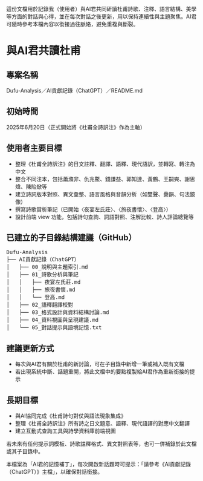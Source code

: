 <p>這份文檔用於記錄我（使用者）與AI君共同研讀杜甫詩歌、注釋、語言結構、美學等方面的對話與心得，並在每次對話之後更新，用以保持連續性與主題聚焦。AI君可隨時參考本檔內容以銜接過往脈絡，避免重複與斷裂。</p>

<h1>與AI君共讀杜甫</h1>

<h2>專案名稱</h2>
<p>Dufu-Analysis／AI貢獻記錄（ChatGPT）／README.md</p>

<h2>初始時間</h2>
<p>2025年6月20日（正式開始將《杜甫全詩訳注》作為主軸）</p>

<h2>使用者主要目標</h2>
<ul>
<li>整理《杜甫全詩訳注》的日文註釋、翻譯、語釋、現代語訳，並轉寫、轉注為中文</li>
<li>整合不同注本，包括蕭滌非、仇兆鰲、錢謙益、郭知達、黃鶴、王嗣奭、謝思煒、陳貽焮等</li>
<li>建立詩詞版本對照、異文彙整、語言風格與音韻分析（如雙聲、疊韻、句法鏡像）</li>
<li>撰寫詩歌賞析筆記（已開始〈夜宴左氏莊〉、〈旅夜書懷〉、〈登高〉）</li>
<li>設計前端 view 功能，包括詩句查詢、詞語對照、注解比較、詩人評論總覽等</li>
</ul>

<h2>已建立的子目錄結構建議（GitHub）</h2>
<pre>
Dufu-Analysis
├── AI貢獻記錄（ChatGPT）
│   ├── 00_說明與主題索引.md
│   ├── 01_詩歌分析與筆記
│   │   ├── 夜宴左氏莊.md
│   │   ├── 旅夜書懷.md
│   │   └── 登高.md
│   ├── 02_語釋翻譯校對
│   ├── 03_格式設計與資料結構討論.md
│   ├── 04_資料視圖與呈現建議.md
│   └── 05_對話提示與語境記憶.txt
</pre>

<h2>建議更新方式</h2>
<ul>
<li>每次與AI君有關於杜甫的新討論，可在子目錄中新增一筆或補入既有文檔</li>
<li>若出現系統中斷、話題重開，將此文檔中的要點複製給AI君作為重新銜接的提示</li>
</ul>

<h2>長期目標</h2>

<ul>
<li>與AI協同完成《杜甫詩句對仗與語法現象集成》</li>
<li>整理《杜甫全詩訳注》所有詩之日文題意、語釋、現代語譯的對應中文翻譯</li>
<li>建立互動式查詢工具與詩學資料庫前端視圖</li>
</ul>
<p>若未來有任何提示詞模板、詩歌註釋格式、異文對照表等，也可一併補錄於此文檔或其子目錄中。</p>

<p>本檔案為「AI君的記憶補丁」，每次開啟新話題時可提示：「請參考《AI貢獻記錄（ChatGPT）》主檔」，以確保對話銜接。</p>